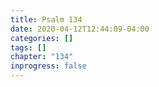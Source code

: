 ```yaml
---
title: Psalm 134
date: 2020-04-12T12:44:09-04:00
categories: []
tags: []
chapter: "134"
inprogress: false
---
```


